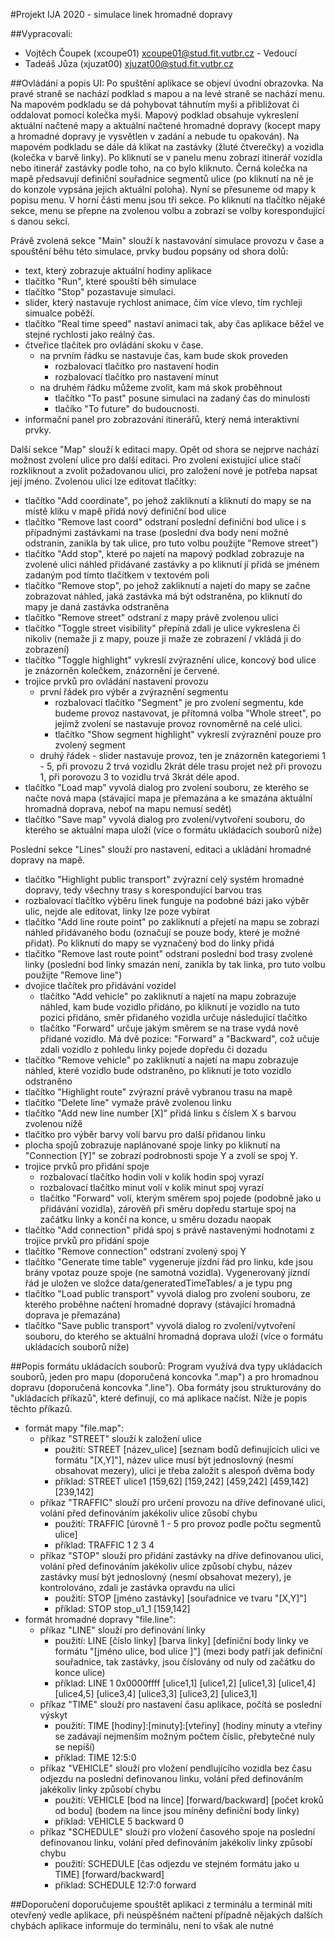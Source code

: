 #Projekt IJA 2020 - simulace linek hromadné dopravy

##Vypracovali:
 - Vojtěch Čoupek (xcoupe01) <xcoupe01@stud.fit.vutbr.cz> - Vedoucí
 - Tadeáš Jůza (xjuzat00) <xjuzat00@stud.fit.vutbr.cz>

##Ovládání a popis UI:
Po spuštění aplikace se objeví úvodní obrazovka. Na pravé straně se nachází podklad s mapou a na levé straně se nachází menu. Na mapovém podkladu se dá pohybovat táhnutím myši a přibližovat či oddalovat pomocí kolečka myši. Mapový podklad obsahuje vykreslení aktuální načtené mapy a aktuální načtené hromadné dopravy (kocept mapy a hromadné dopravy je vysvětlen v zadání a nebude tu opakován). Na mapovém podkladu se dále dá klikat na zastávky (žluté čtverečky) a vozidla (kolečka v barvě linky). Po kliknutí se v panelu menu zobrazí itinerář vozidla nebo itinerář zastávky podle toho, na co bylo kliknuto. Černá kolečka na mapě předsavují definiční souřadnice segmentů ulice (po kliknutí na ně je do konzole vypsána jejich aktuální poloha). 
Nyní se přesuneme od mapy k popisu menu. V horní části menu jsou tři sekce. Po kliknutí na tlačítko nějaké sekce, menu se přepne na zvolenou volbu a zobrazí se volby korespondující s danou sekcí. 

Právě zvolená sekce "Main" slouží k nastavování simulace provozu v čase a spouštění běhu této simulace, prvky budou popsány od shora dolů:
 - text, který zobrazuje aktuální hodiny aplikace 
 - tlačítko "Run", které spouští běh simulace 
 - tlačítko "Stop" pozastavuje simulaci.
 - slider, který nastavuje rychlost animace, čím více vlevo, tím rychleji simualce poběží. 
 - tlačítko "Real time speed" nastaví animaci tak, aby čas aplikace běžel ve stejné rychlosti jako reálný čas.
 - čtveřice tlačítek pro ovládání skoku v čase. 
	- na prvním řádku se nastavuje čas, kam bude skok proveden
		- rozbalovací tlačítko pro nastavení hodin
		- rozbalovací tlačítko pro nastavení minut
	- na druhém řádku můžeme zvolit, kam má skok proběhnout 
		- tlačítko "To past" posune simulaci na zadaný čas do minulosti
		- tlačíko "To future" do budoucnosti. 
 - informační panel pro zobrazování itinerářů, který nemá interaktivní prvky.

Další sekce "Map" slouží k editaci mapy. Opět od shora se nejprve nachází možnost zvolení ulice pro další editaci. Pro zvolení existující ulice stačí rozkliknout a zvolit požadovanou ulici, pro založení nové je potřeba napsat její jméno. Zvolenou ulici lze editovat tlačítky: 
 - tlačítko "Add coordinate", po jehož zakliknutí a kliknutí do mapy se na místě kliku v mapě přidá nový definiční bod ulice
 - tlačítko "Remove last coord" odstraní poslední definiční bod ulice i s případnými zastávkami na trase (poslední dva body není možné odstranin, zanikla by tak ulice, pro tuto volbu použijte "Remove street")
 - tlačítko "Add stop", které po najetí na mapový podklad zobrazuje na zvolené ulici náhled přidávané zastávky a po kliknutí jí přidá se jménem zadaným pod tímto tlačítkem v textovém poli
 - tlačítko "Remove stop", po jehož zakliknutí a najetí do mapy se začne zobrazovat náhled, jaká zastávka má být odstraněna, po kliknutí do mapy je daná zastávka odstraněna
 - tlačítko "Remove street" odstraní z mapy právě zvolenou ulici
 - tlačítko "Toggle street visibility" přepíná zdali je ulice vykreslena či nikoliv (nemaže ji z mapy, pouze ji maže ze zobrazení / vkládá ji do zobrazení)
 - tlačítko "Toggle highlight" vykreslí zvýraznění ulice, koncový bod ulice je znázorněn kolečkem, znázornění je červené.
 - trojice prvků pro ovládání nastavení provozu
	- první řádek pro výběr a zvýraznění segmentu
		- rozbalovací tlačítko "Segment" je pro zvolení segmentu, kde budeme provoz nastavovat, je přítomná volba "Whole street", po jejímž zvolení se nastavuje provoz rovnoměrně na celé ulici.
		- tlačítko "Show segment highlight" vykreslí zvýraznění pouze pro zvolený segment
	- druhý řádek - slider nastavuje provoz, ten je znázorněn kategoriemi 1 - 5, při provozu 2 trvá vozidlu 2krát déle trasu projet než při provozu 1, při porovozu 3 to vozidlu trvá 3krát déle apod. 
 - tlačítko "Load map" vyvolá dialog pro zvolení souboru, ze kterého se načte nová mapa (stávající mapa je přemazána a ke smazána aktuální hromadná doprava, neboť na mapu nemusí sedět)
 - tlačítko "Save map" vyvolá dialog pro zvolení/vytvoření souboru, do kterého se aktuální mapa uloží (více o formátu ukládacích souborů níže)

Poslední sekce "Lines" slouží pro nastavení, editaci a ukládání hromadné dopravy na mapě.
 - tlačítko "Highlight public transport" zvýrazní celý systém hromadné dopravy, tedy všechny trasy s korespondující barvou tras
 - rozbalovací tlačítko výběru linek funguje na podobné bázi jako výběr ulic, nejde ale editovat, linky lze poze vybírat
 - tlačítko "Add line route point" po zakliknutí a přejetí na mapu se zobrazí náhled přidávaného bodu (označují se pouze body, které je možné přidat). Po kliknutí do mapy se vyznačený bod do linky přidá
 - tlačítko "Remove last route point" odstraní poslední bod trasy zvolené linky (poslední bod linky smazán není, zanikla by tak linka, pro tuto volbu použijte "Remove line")
 - dvojice tlačítek pro přidávání vozidel
 	- tlačítko "Add vehicle" po zakliknutí a najetí na mapu zobrazuje náhled, kam bude vozidlo přidáno, po kliknutí je vozidlo na tuto pozici přidáno, směr přidaného vozidla určuje následující tlačítko
	- tlačítko "Forward" určuje jakým směrem se na trase vydá nově přidané vozidlo. Má dvě pozice: "Forward" a "Backward", což učuje zdali vozidlo z pohledu linky pojede dopředu či dozadu
 - tlačítko "Remove vehicle" po zakliknutí a najetí na mapu zobrazuje náhled, které vozidlo bude odstraněno, po kliknutí je toto vozidlo odstraněno
 - tlačítko "Highlight route" zvýrazní právě vybranou trasu na mapě
 - tlačítko "Delete line" vymaže právě zvolenou linku
 - tlačítko "Add new line number [X]" přidá linku s číslem X s barvou zvolenou nížě
 - tlačítko pro výběr barvy volí barvu pro další přidanou linku
 - plocha spojů zobrazuje naplánované spoje linky po kliknutí na "Connection [Y]" se zobrazí podrobnosti spoje Y a zvolí se spoj Y.
 - trojice prvků pro přidání spoje 
	- rozbalovací tlačítko hodin volí v kolik hodin spoj vyrazí
	- rozbalovací tlačítko minut volí v kolik minut spoj vyrazí
	- tlačítko "Forward" volí, kterým směrem spoj pojede (podobně jako u přidávání vozidla), zárověň při směru dopředu startuje spoj na začátku linky a končí na konce, u směru dozadu naopak
 - tlačítko "Add connection" přidá spoj s právě nastavenými hodnotami z trojice prvků pro přidání spoje
 - tlačítko "Remove connection" odstraní zvolený spoj Y
 - tlačítko "Generate time table" vygeneruje jízdní řád pro linku, kde jsou brány vpotaz pouze spoje (ne samotná vozidla). Vygenerovaný jízndí řád je uložen ve složce data/generatedTimeTables/ a je typu png
 - tlačítko "Load public transport" vyvolá dialog pro zvolení souboru, ze kterého proběhne načtení hromadné dopravy (stávající hromadná doprava je přemazána)
 - tlačítko "Save public transport" vyvolá dialog ro zvolení/vytvoření souboru, do kterého se aktuální hromadná doprava uloží (více o formátu ukládacích souborů níže)

##Popis formátu ukládacích souborů:
Program využívá dva typy ukládacích souborů, jeden pro mapu (doporučená koncovka ".map") a pro hromadnou dopravu (doporučená koncovka ".line"). Oba formáty jsou strukturovány do "ukládacích příkazů", které definují, co má aplikace načíst. Níže je popis těchto příkazů.
 - formát mapy "file.map":
	- příkaz "STREET" slouží k založení ulice
		- použití: STREET [název_ulice] [seznam bodů definujících ulici ve formátu "[X,Y]"], název ulice musí být jednoslovný (nesmí obsahovat mezery), ulici je třeba založit s alespoň dvěma body
		- příklad: STREET ulice1 [159,62] [159,242] [459,242] [459,142] [239,142]
	- příkaz "TRAFFIC" slouží pro určení provozu na dříve definované ulici, volání před definováním jakékoliv ulice zůsobí chybu
		- použití: TRAFFIC [úrovně 1 - 5 pro provoz podle počtu segmentů ulice]
		- příklad: TRAFFIC 1 2 3 4
	- příkaz "STOP" slouží pro přidání zastávky na dříve definovanou ulici, volání před definováním jakékoliv ulice způsobí chybu, název zastávky musí být jednoslovný (nesmí obsahovat mezery), je kontrolováno, zdali je zastávka opravdu na ulici
		- použití: STOP [jméno zastávky] [souřadnice ve tvaru "[X,Y]"]
		- příklad: STOP stop_u1_1 [159,142]
 - formát hromadné dopravy "file.line":
	- příkaz "LINE" slouží pro definování linky
		- použití: LINE [číslo linky] [barva linky] [definiční body linky ve formátu "[jméno ulice, bod ulice ]"] (mezi body patří jak definiční souřadnice, tak zastávky, jsou číslovány od nuly od začátku do konce ulice)
		- příklad: LINE 1 0x0000ffff [ulice1,1] [ulice1,2] [ulice1,3] [ulice1,4] [ulice4,5] [ulice3,4] [ulice3,3] [ulice3,2] [ulice3,1]
	- příkaz "TIME" slouží pro nastavení času aplikace, počítá se poslední výskyt
		- použití: TIME [hodiny]:[minuty]:[vteřiny] (hodiny minuty a vteřiny se zadávají nejmenším možným počtem číslic, přebytečné nuly se nepíší)
		- příklad: TIME 12:5:0
	- příkaz "VEHICLE" slouží pro vložení pendlujícího vozidla bez času odjezdu na poslední definovanou linku, volání před definováním jakékoliv linky způsobí chybu
		- použití: VEHICLE [bod na lince] [forward/backward] [počet kroků od bodu] (bodem na lince jsou míněny definiční body linky)
		- příklad: VEHICLE 5 backward 0
	- příkaz "SCHEDULE" slouží pro vložení časového spoje na poslední definovanou linku, volání před definováním jakékoliv linky způsobí chybu
		- použití: SCHEDULE [čas odjezdu ve stejném formátu jako u TIME] [forward/backward]
		- příklad: SCHEDULE 12:7:0 forward

##Doporučení
doporučujeme spouštět aplikaci z terminálu a terminál míti otevřený vedle aplikace, při neúspěšném načtení případně nějakých dalších chybách aplikace informuje do terminálu, není to však ale nutné
